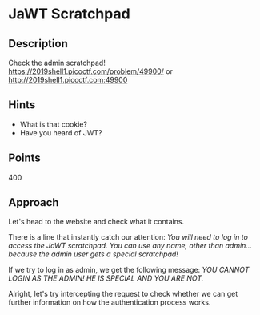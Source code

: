 # JaWT Scratchpad

## Description

Check the admin scratchpad! https://2019shell1.picoctf.com/problem/49900/ or http://2019shell1.picoctf.com:49900

## Hints

- What is that cookie?
- Have you heard of JWT?


## Points
400

## Approach
Let's head to the website and check what it contains. 

There is a line that instantly catch our attention: *You will need to log in to access the JaWT scratchpad. You can use any name, other than admin... because the admin user gets a special scratchpad!* 

If we try to log in as admin, we get the following message: *YOU CANNOT LOGIN AS THE ADMIN! HE IS SPECIAL AND YOU ARE NOT.*

Alright, let's try intercepting the request to check whether we can get further information on how the authentication process works.




